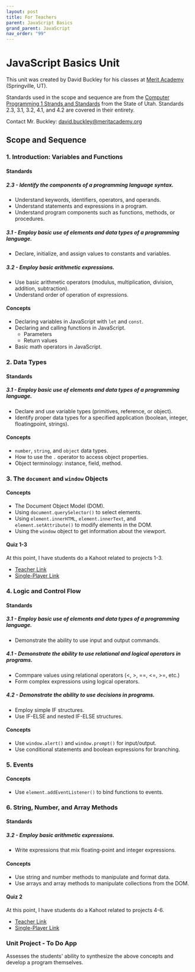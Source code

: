 ```yaml
---
layout: post
title: For Teachers
parent: JavaScript Basics
grand_parent: JavaScript
nav_order: "99"
---
```


# JavaScript Basics Unit

This unit was created by David Buckley for his classes at [Merit Academy](https://meritprepacademy.org) (Springville, UT).

Standards used in the scope and sequence are from the [Computer Programming 1 Strands and Standards](https://www.schools.utah.gov/file/730a5598-fa5c-4fca-b1d5-f121055f11df) from the State of Utah. Standards 2.3, 3.1, 3.2, 4.1, and 4.2 are covered in their entirety.

Contact Mr. Buckley: <a href="mailto:david.buckley@meritacademy.org">david.buckley@meritacademy.org</a>

## Scope and Sequence

### 1. Introduction: Variables and Functions

#### Standards

##### 2.3 - Identify the components of a programming language syntax.

- Understand keywords, identifiers, operators, and operands.
- Understand statements and expressions in a program.
- Understand program components such as functions, methods, or procedures.

##### 3.1 - Employ basic use of elements and data types of a programming language.

- Declare, initialize, and assign values to constants and variables.

##### 3.2 - Employ basic arithmetic expressions.

- Use basic arithmetic operators (modulus, multiplication, division, addition, subtraction).
- Understand order of operation of expressions.

#### Concepts

- Declaring variables in JavaScript with `let` and `const`.
- Declaring and calling functions in JavaScript.
  - Parameters
  - Return values
- Basic math operators in JavaScript.

### 2. Data Types

#### Standards

##### 3.1 - Employ basic use of elements and data types of a programming language.

- Declare and use variable types (primitives, reference, or object).
- Identify proper data types for a specified application (boolean, integer, floatingpoint, strings).

#### Concepts

- `number`, `string`, and `object` data types.
- How to use the `.` operator to access object properties.
- Object terminology: instance, field, method.

### 3. The `document` and `window` Objects

#### Concepts

- The Document Object Model (DOM).
- Using `document.querySelector()` to select elements.
- Using `element.innerHTML`, `element.innerText`, and `element.setAttribute()` to modify elements in the DOM.
- Using the `window` object to get information about the viewport.

#### Quiz 1-3

At this point, I have students do a Kahoot related to projects 1-3.

- [Teacher Link](https://create.kahoot.it/details/dab908b7-e1d3-4655-a075-142963d1cdf9)
- [Single-Player Link](https://kahoot.it/challenge/?quiz-id=dab908b7-e1d3-4655-a075-142963d1cdf9&single-player=true)

### 4. Logic and Control Flow

#### Standards

##### 3.1 - Employ basic use of elements and data types of a programming language.

- Demonstrate the ability to use input and output commands.

##### 4.1 - Demonstrate the ability to use relational and logical operators in programs.

- Commpare values using relational operators (&lt;, &gt;, ==, &lt;=, &gt;=, etc.)
- Form complex expressions using logical operators.

##### 4.2 - Demonstrate the ability to use decisions in programs.

- Employ simple IF structures.
- Use IF-ELSE and nested IF-ELSE structures.

#### Concepts

- Use `window.alert()` and `window.prompt()` for input/output.
- Use conditional statements and boolean expressions for branching.

### 5. Events

#### Concepts

- Use `element.addEventListener()` to bind functions to events.

### 6. String, Number, and Array Methods

#### Standards

##### 3.2 - Employ basic arithmetic expressions.

- Write expressions that mix floating-point and integer expressions.

#### Concepts

- Use string and number methods to manipulate and format data.
- Use arrays and array methods to manipulate collections from the DOM.

#### Quiz 2

At this point, I have students do a Kahoot related to projects 4-6.

- [Teacher Link](https://create.kahoot.it/details/c06d6af9-0918-40dd-94b8-ea3a267b8a68)
- [Single-Player Link](https://kahoot.it/challenge/?quiz-id=c06d6af9-0918-40dd-94b8-ea3a267b8a68&single-player=true)

### Unit Project - To Do App

Assesses the students' ability to synthesize the above concepts and develop a program themselves.
